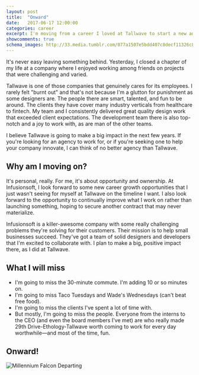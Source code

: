 ```yaml
---
layout: post
title:  "Onward"
date:   2017-06-17 12:00:00
categories: career
excerpt: I'm moving from a career I loved at Tallwave to start a new adventure at Infusionsoft
showcomments: true
schema_images: http://33.media.tumblr.com/077a1507e5bdd407c8decf11326c818f/tumblr_nmt01ogheD1u6l9wmo1_r2_500.gif
---
```


It's never easy leaving something behind. Yesterday, I closed a chapter of my life at a company where I enjoyed working among friends on projects that were challenging and varied.

Tallwave is one of those companies that genuinely cares for its employees. I rarely felt "burnt out" and that's not because I'm a glutton for punishment as some designers are. The people there are smart, talented, and fun to be around. The clients they have cover many industry verticals from healthcare to fintech. My team and I consistently delivered great quality design work that exceeded client expectations. The development team there is also top-notch and a joy to work with, as are man of the other teams.

I believe Tallwave is going to make a big impact in the next few years. If you're looking for an agency to work for, or if you're seeking one to help your company innovate, I can think of no better agency than Tallwave.

## Why am I moving on?

It's personal, really. For me, it's about opportunity and ownership. At Infusionsoft, I look forward to some new career growth opportunities that I just wasn't seeing for myself at Tallwave on the timeline I want. I also look forward to the opportunity to continually improve what I work on rather than launching something, hoping to secure another contract that may never materialize.

Infusionsoft is a killer-awesome company with some really challenging problems they're solving for their customers. Their mission is to help small businesses succeed. They've got a team of solid designers and developers that I'm excited to collaborate with. I plan to make a big, positive impact there, as I did at Tallwave.

## What I will miss

- I'm going to miss the 30-minute commute. I'm adding 10 or so minutes on.
- I'm going to miss Taco Tuesdays and Wade's Wednesdays (can't beat free food).
- I'm going to miss the clients I've spent a lot of time with.
- But mostly, I'm going to miss the people. Everyone from the interns to the CEO (and even the board members I've met) are who really made 29th Drive-Ethology-Tallwave worth coming to work for every day worthwhile&mdash;and most of the time, fun.

## Onward!

![Millennium Falcon Departing](http://33.media.tumblr.com/077a1507e5bdd407c8decf11326c818f/tumblr_nmt01ogheD1u6l9wmo1_r2_500.gif)
